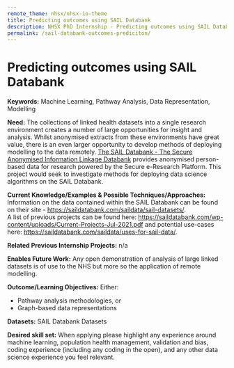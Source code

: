 ```yaml
---
remote_theme: nhsx/nhsx-io-theme
title: Predicting outcomes using SAIL Databank
description: NHSX PhD Internship - Predicting outcomes using SAIL Databank
permalink: /sail-databank-outcomes-prediciton/
---
```


# Predicting outcomes using SAIL Databank

**Keywords:** Machine Learning, Pathway Analysis, Data Representation, Modelling

**Need:** The collections of linked health datasets into a single research environment creates a number of large opportunities for insight and analysis.  Whilst anonymised extracts from these environments have great value, there is an even larger opportunity to develop methods of deploying modelling to the data remotely.  [The SAIL Databank - The Secure Anonymised Information Linkage Databank](https://saildatabank.com/) provides anonymised person-based data for research powered by the Secure e-Research Platform.  This project would seek to investigate methods for deploying data science algorithms on the SAIL Databank.

**Current Knowledge/Examples & Possible Techniques/Approaches:**  Information on the data contained within the SAIL Databank can be found on their site - https://saildatabank.com/saildata/sail-datasets/.  
A list of previous projects can be found here: https://saildatabank.com/wp-content/uploads/Current-Projects-Jul-2021.pdf and potential use-cases here: https://saildatabank.com/saildata/uses-for-sail-data/.  

**Related Previous Internship Projects:** n/a

**Enables Future Work:** Any open demonstration of analysis of large linked datasets is of use to the NHS but more so the application of remote modelling.

**Outcome/Learning Objectives:** 
Either:
- Pathway analysis methodologies, or
- Graph-based data representations

**Datasets:** SAIL Databank Datasets

**Desired skill set:** When applying please highlight any experience around machine learning, population health management, validation and bias, coding experience (including any coding in the open), and any other data science experience you feel relevant.